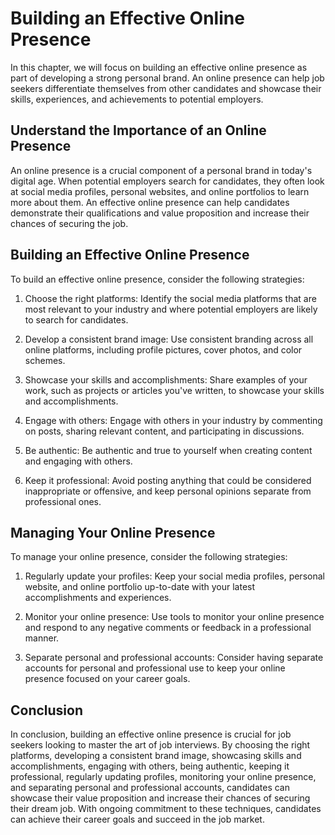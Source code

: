 Building an Effective Online Presence
==================================================================================

In this chapter, we will focus on building an effective online presence as part of developing a strong personal brand. An online presence can help job seekers differentiate themselves from other candidates and showcase their skills, experiences, and achievements to potential employers.

Understand the Importance of an Online Presence
-----------------------------------------------

An online presence is a crucial component of a personal brand in today's digital age. When potential employers search for candidates, they often look at social media profiles, personal websites, and online portfolios to learn more about them. An effective online presence can help candidates demonstrate their qualifications and value proposition and increase their chances of securing the job.

Building an Effective Online Presence
-------------------------------------

To build an effective online presence, consider the following strategies:

1. Choose the right platforms: Identify the social media platforms that are most relevant to your industry and where potential employers are likely to search for candidates.

2. Develop a consistent brand image: Use consistent branding across all online platforms, including profile pictures, cover photos, and color schemes.

3. Showcase your skills and accomplishments: Share examples of your work, such as projects or articles you've written, to showcase your skills and accomplishments.

4. Engage with others: Engage with others in your industry by commenting on posts, sharing relevant content, and participating in discussions.

5. Be authentic: Be authentic and true to yourself when creating content and engaging with others.

6. Keep it professional: Avoid posting anything that could be considered inappropriate or offensive, and keep personal opinions separate from professional ones.

Managing Your Online Presence
-----------------------------

To manage your online presence, consider the following strategies:

1. Regularly update your profiles: Keep your social media profiles, personal website, and online portfolio up-to-date with your latest accomplishments and experiences.

2. Monitor your online presence: Use tools to monitor your online presence and respond to any negative comments or feedback in a professional manner.

3. Separate personal and professional accounts: Consider having separate accounts for personal and professional use to keep your online presence focused on your career goals.

Conclusion
----------

In conclusion, building an effective online presence is crucial for job seekers looking to master the art of job interviews. By choosing the right platforms, developing a consistent brand image, showcasing skills and accomplishments, engaging with others, being authentic, keeping it professional, regularly updating profiles, monitoring your online presence, and separating personal and professional accounts, candidates can showcase their value proposition and increase their chances of securing their dream job. With ongoing commitment to these techniques, candidates can achieve their career goals and succeed in the job market.
